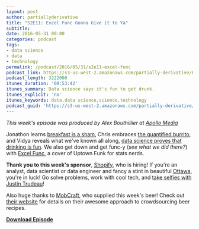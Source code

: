 ```yaml
---
layout: post
author: partiallyderivative
title: "S2E11: Excel Func Gonna Give it to Ya"
subtitle: 
date: 2016-05-31 00:00
categories: podcast
tags:
- data science
- data
- technology
permalink: /podcast/2016/05/31/s2e11-excel-func
podcast_link: https://s3-us-west-2.amazonaws.com/partially-derivative/Partially_Derivative_S2E11.mp3
podcast_length: 3222000
itunes_duration: '00:53:42'
itunes_summary: Data science says it's fun to get drunk.
itunes_explicit: 'no'
itunes_keywords: data,data science,science,technology
podcast_guid: 'https://s3-us-west-2.amazonaws.com/partially-derivative/Partially_Derivative_S2E11.mp3'
---
```


*This week's episode was produced by Alex Bouthillier at [Apollo Media](http://apollomedia.co/)*

Jonathon learns [breakfast is a sham](http://www.nytimes.com/2016/05/24/upshot/sorry-theres-nothing-magical-about-breakfast.html?smid=tw-upshotnyt&smtyp=cur&_r=1), Chris embraces [the quantified burrito](https://sxcole.com/2016/05/22/100-burritos-in-san-diego-10-dimensional-rating-system/), and Vidya reveals what we've known all along, [data science proves that drinking is fun](https://www.washingtonpost.com/news/wonk/wp/2016/05/24/scientists-have-figured-out-exactly-how-much-fun-it-is-to-get-drunk/). We also get down and get func-y (_see what we did there?_) with [Excel Func](https://www.youtube.com/watch?v=GhK6D05EamE), a cover of Uptown Funk for stats nerds.

**Thank you to this week's sponsor**, [Shopify](https://www.shopify.com/), who is hiring! If you're an analyst, data scientist or data engineer and fancy a stint in beautiful [Ottawa](https://en.wikipedia.org/wiki/Ottawa), you're in luck! Go solve problems, work with cool tech, and [take selfies with Justin Trudeau](http://i.cbc.ca/1.3244628.1443212897!/fileImage/httpImage/image.jpg_gen/derivatives/4x3_620/fedelxn-conservatives-20150920.jpg)!

Also huge thanks to [MobCraft](https://www.mobcraftbeer.com/), who supplied this week's beer! Check out [their website](https://www.mobcraftbeer.com/) for details on their awesome approach to crowdsourcing beer recipes.    

[**Download Episode**](https://s3-us-west-2.amazonaws.com/partially-derivative/Partially_Derivative_S2E11.mp3)
